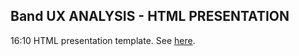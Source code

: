 ## Band UX ANALYSIS - HTML PRESENTATION

16:10 HTML presentation template. See [here](http://ledanielh.github.io/band-ux-analysis-html-presentation/).